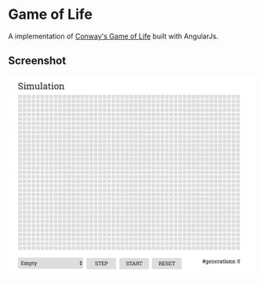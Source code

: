 # Game of Life
A implementation of [Conway's Game of Life](https://en.wikipedia.org/wiki/Conway%27s_Game_of_Life) built with AngularJs.

## Screenshot
![alt](demo.gif)